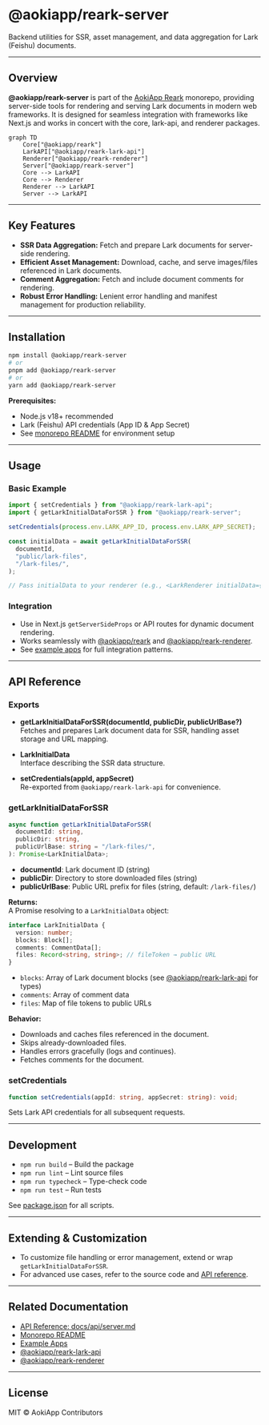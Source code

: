 # @aokiapp/reark-server

Backend utilities for SSR, asset management, and data aggregation for Lark (Feishu) documents.

---

## Overview

**@aokiapp/reark-server** is part of the [AokiApp Reark](../../README.md) monorepo, providing server-side tools for rendering and serving Lark documents in modern web frameworks. It is designed for seamless integration with frameworks like Next.js and works in concert with the core, lark-api, and renderer packages.

```mermaid
graph TD
    Core["@aokiapp/reark"]
    LarkAPI["@aokiapp/reark-lark-api"]
    Renderer["@aokiapp/reark-renderer"]
    Server["@aokiapp/reark-server"]
    Core --> LarkAPI
    Core --> Renderer
    Renderer --> LarkAPI
    Server --> LarkAPI
```

---

## Key Features

- **SSR Data Aggregation:** Fetch and prepare Lark documents for server-side rendering.
- **Efficient Asset Management:** Download, cache, and serve images/files referenced in Lark documents.
- **Comment Aggregation:** Fetch and include document comments for rendering.
- **Robust Error Handling:** Lenient error handling and manifest management for production reliability.

---

## Installation

```bash
npm install @aokiapp/reark-server
# or
pnpm add @aokiapp/reark-server
# or
yarn add @aokiapp/reark-server
```

**Prerequisites:**

- Node.js v18+ recommended
- Lark (Feishu) API credentials (App ID & App Secret)
- See [monorepo README](../../README.md) for environment setup

---

## Usage

### Basic Example

```ts
import { setCredentials } from "@aokiapp/reark-lark-api";
import { getLarkInitialDataForSSR } from "@aokiapp/reark-server";

setCredentials(process.env.LARK_APP_ID, process.env.LARK_APP_SECRET);

const initialData = await getLarkInitialDataForSSR(
  documentId,
  "public/lark-files",
  "/lark-files/",
);

// Pass initialData to your renderer (e.g., <LarkRenderer initialData={initialData} />)
```

### Integration

- Use in Next.js `getServerSideProps` or API routes for dynamic document rendering.
- Works seamlessly with [@aokiapp/reark](../core/README.md) and [@aokiapp/reark-renderer](../renderer/README.md).
- See [example apps](../../examples/) for full integration patterns.

---

## API Reference

### Exports

- **getLarkInitialDataForSSR(documentId, publicDir, publicUrlBase?)**  
  Fetches and prepares Lark document data for SSR, handling asset storage and URL mapping.

- **LarkInitialData**  
  Interface describing the SSR data structure.

- **setCredentials(appId, appSecret)**  
  Re-exported from `@aokiapp/reark-lark-api` for convenience.

### getLarkInitialDataForSSR

```ts
async function getLarkInitialDataForSSR(
  documentId: string,
  publicDir: string,
  publicUrlBase: string = "/lark-files/",
): Promise<LarkInitialData>;
```

- **documentId**: Lark document ID (string)
- **publicDir**: Directory to store downloaded files (string)
- **publicUrlBase**: Public URL prefix for files (string, default: `/lark-files/`)

**Returns:**  
A Promise resolving to a `LarkInitialData` object:

```ts
interface LarkInitialData {
  version: number;
  blocks: Block[];
  comments: CommentData[];
  files: Record<string, string>; // fileToken → public URL
}
```

- `blocks`: Array of Lark document blocks (see [@aokiapp/reark-lark-api](../lark-api/README.md) for types)
- `comments`: Array of comment data
- `files`: Map of file tokens to public URLs

**Behavior:**

- Downloads and caches files referenced in the document.
- Skips already-downloaded files.
- Handles errors gracefully (logs and continues).
- Fetches comments for the document.

### setCredentials

```ts
function setCredentials(appId: string, appSecret: string): void;
```

Sets Lark API credentials for all subsequent requests.

---

## Development

- `npm run build` – Build the package
- `npm run lint` – Lint source files
- `npm run typecheck` – Type-check code
- `npm run test` – Run tests

See [package.json](./package.json) for all scripts.

---

## Extending & Customization

- To customize file handling or error management, extend or wrap `getLarkInitialDataForSSR`.
- For advanced use cases, refer to the source code and [API reference](../../docs/api/server.md).

---

## Related Documentation

- [API Reference: docs/api/server.md](../../docs/api/server.md)
- [Monorepo README](../../README.md)
- [Example Apps](../../examples/)
- [@aokiapp/reark-lark-api](../lark-api/README.md)
- [@aokiapp/reark-renderer](../renderer/README.md)

---

## License

MIT © AokiApp Contributors
